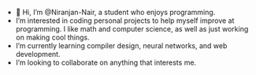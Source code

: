 - 👋 Hi, I’m @Niranjan-Nair, a student who enjoys programming.
- I’m interested in coding personal projects to help myself improve at programming. I like math and computer science, as well as just working on making cool things.
- I’m currently learning compiler design, neural networks, and web development.
- I’m looking to collaborate on anything that interests me.
